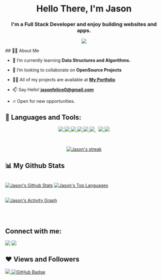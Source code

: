 <p align="left">
<h1 align="center">Hello There, I'm Jason</h1>
<h3 align="center">I'm a Full Stack Developer and enjoy building websites and apps.</h3>
</p>

<p align="center"><img  src="https://media3.giphy.com/media/f3iwJFOVOwuy7K6FFw/giphy.gif"/></p>

<span align="left">
## 🙋‍♂️ About Me 

- 🌱 I’m currently learning **Data Structures and Algorithms.**

- 👯 I’m looking to collaborate on **OpenSource Projects**

- 👨‍💻 All of my projects are available at **[My Portfolio](https://github.com/jasonfelice?tab=repositories)**

- 📫 Say Hello! **jasonfelice0@gmail.com**

- 🔥 Open for new opportunities.
</span>

## 🚀 Languages and Tools:

<p align="center"> 
    <a href="https://reactjs.org/" target="_blank"> <img src="https://img.icons8.com/color/48/000000/react-native.png"/> </a>
    <a href="https://developer.mozilla.org/en-US/docs/Web/JavaScript" target="_blank"> <img src="https://img.icons8.com/color/48/000000/javascript.png"/> </a> 
    <a href="https://www.w3.org/html/" target="_blank"> <img src="https://img.icons8.com/color/48/000000/html-5.png"/> </a> 
    <a href="https://www.w3schools.com/css/" target="_blank"> <img src="https://img.icons8.com/color/48/000000/css3.png"/> </a> 
    <a href="https://getbootstrap.com" target="_blank"> <img src="https://img.icons8.com/color/48/000000/bootstrap.png"/> </a> 
    <a style="padding-right:8px;" href="https://nodejs.org" target="_blank"> <img src="https://img.icons8.com/color/48/000000/nodejs.png"/> </a> 
    <a href="https://git-scm.com/" target="_blank"> <img src="https://img.icons8.com/color/48/000000/git.png"/> </a> 
    <a href="https://redux.js.org" target="_blank"> <img src="https://img.icons8.com/color/48/000000/redux.png"/> </a>
</p>

<br/>

<p align="center">
    <a href="https://github.com/jasonfelice/github-readme-streak-stats">
        <img title="🔥 Get streak stats for your profile at git.io/streak-stats" alt="Jason's streak" src="https://github-readme-streak-stats.herokuapp.com/?user=jasonfelice&theme=black-ice&hide_border=true&stroke=0000&background=060A0CD0"/>
    </a>
</p>

## 📊 My Github Stats

  <br/>
    <a href="https://github.com/jasonfelice/github-readme-stats"><img alt="Jason's Github Stats" src="https://github-readme-stats.vercel.app/api?username=jasonfelice&show_icons=true&count_private=true&theme=react&hide_border=true&bg_color=0D1117" /></a>
  <a href="https://github.com/jasonfelice/github-readme-stats"><img alt="Jason's Top Languages" src="https://github-readme-stats.vercel.app/api/top-langs/?username=jasonfelice&langs_count=8&count_private=true&layout=compact&theme=react&hide_border=true&bg_color=0D1117" /></a>
<br/>
<br/>

<a href="https://github.com/jasonfelice/github-readme-activity-graph"><img alt="Jason's Activity Graph" src="https://activity-graph.herokuapp.com/graph?username=jasonfelice&bg_color=0D1117&color=5BCDEC&line=5BCDEC&point=FFFFFF&hide_border=true" /></a>

<br/>
<br/>

## Connect with me:
<p align="left">

<a href = "https://www.linkedin.com/in/jason-felice-11a5a622b/"><img src="https://img.icons8.com/fluent/48/000000/linkedin.png"/></a>
<a href = "https://twitter.com/jasonfelice0"><img src="https://img.icons8.com/fluent/48/000000/twitter.png"/></a>

</p>

## ❤ Views and Followers
<a href="https://github.com/jasonfelice/github-profile-views-counter">
    <img src="https://komarev.com/ghpvc/?username=jasonfelice">
</a>
<a href="https://github.com/jasonfelice?tab=followers"><img src="https://img.shields.io/github/followers/jasonfelice?label=Followers&style=social" alt="GitHub Badge"></a>
